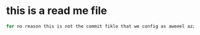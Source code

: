 # this is a read me file
```c
for no reason this is not the commit fikle that we config as aweeel azzz
